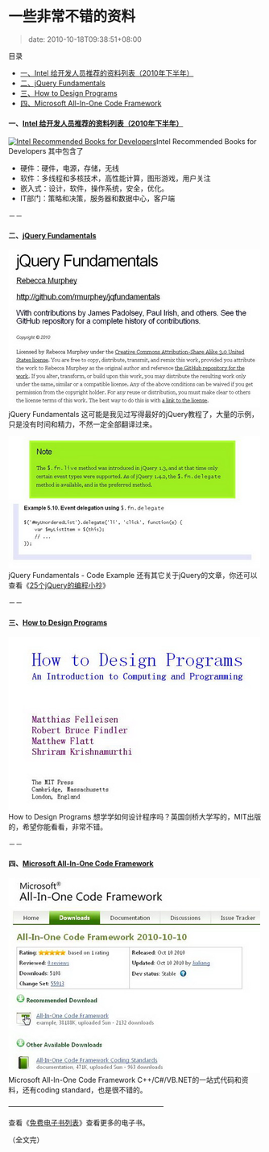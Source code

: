 # 一些非常不错的资料
>date: 2010-10-18T09:38:51+08:00





目录



* [一、Intel 给开发人员推荐的资料列表（2010年下半年）](#%E4%B8%80%E3%80%81Intel_%E7%BB%99%E5%BC%80%E5%8F%91%E4%BA%BA%E5%91%98%E6%8E%A8%E8%8D%90%E7%9A%84%E8%B5%84%E6%96%99%E5%88%97%E8%A1%A8%EF%BC%882010%E5%B9%B4%E4%B8%8B%E5%8D%8A%E5%B9%B4%EF%BC%89 "一、Intel 给开发人员推荐的资料列表（2010年下半年）")
* [二、jQuery Fundamentals](#%E4%BA%8C%E3%80%81jQuery_Fundamentals "二、jQuery Fundamentals")
* [三、How to Design Programs](#%E4%B8%89%E3%80%81How_to_Design_Programs "三、How to Design Programs")
* [四、Microsoft All-In-One Code Framework](#%E5%9B%9B%E3%80%81Microsoft_All-In-One_Code_Framework "四、Microsoft All-In-One Code Framework")

#### 一、[Intel 给开发人员推荐的资料列表（2010年下半年）](http://www.intel.com/technology/rr/RRlist.pdf)


[![](/assets/images/Intel-Recommended-Books-for-Developers.jpg "Intel Recommended Books for Developers")](http://www.intel.com/technology/rr/RRlist.pdf)Intel Recommended Books for Developers
其中包含了


* 硬件：硬件，电源，存储，无线
* 软件：多线程和多核技术，高性能计算，图形游戏，用户关注
* 嵌入式：设计，软件，操作系统，安全，优化。
* IT部门：策略和决策，服务器和数据中心，客户端



－－


#### 二、[jQuery Fundamentals](http://jqfundamentals.com/book/)


[![](/assets/images/jQuery-Fundamentals.jpg "jQuery Fundamentals")](http://jqfundamentals.com/book/)jQuery Fundamentals
这可能是我见过写得最好的jQuery教程了，大量的示例，只是没有时间和精力，不然一定全部翻译过来。


![](/assets/images/jQuery-Fundamentals-Code-Example.jpg "jQuery Fundamentals - Code Example")jQuery Fundamentals - Code Example
还有其它关于jQuery的文章，你还可以查看《[25个jQuery的编程小抄](https://coolshell.cn/articles/2964.html)》


－－


#### 三、[How to Design Programs](http://www.htdp.org/2003-09-26/Book/)


[![](/assets/images/How-to-Design-Programs.jpg "How to Design Programs")](http://www.htdp.org/2003-09-26/Book/)How to Design Programs
想学学如何设计程序吗？英国剑桥大学写的，MIT出版的，希望你能看看，非常不错。


－－


#### 四、[Microsoft All-In-One Code Framework](http://1code.codeplex.com/)


[![](/assets/images/Microsoft-All-In-One-Code-Framework.jpg "Microsoft All-In-One Code Framework")](http://1code.codeplex.com/)Microsoft All-In-One Code Framework
C++/C#/VB.NET的一站式代码和资料，还有coding standard，也是很不错的。


——————————————————————


查看《[免费电子书列表](https://coolshell.cn/articles/2775.html)》查看更多的电子书。


（全文完）


